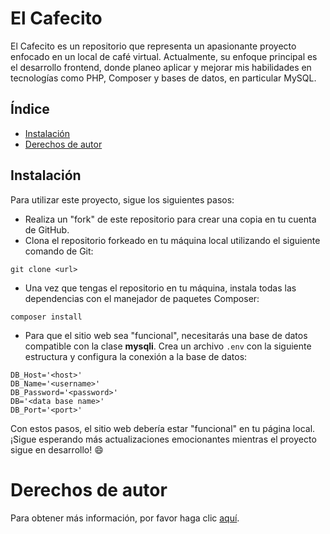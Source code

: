 # El Cafecito

El Cafecito es un repositorio que representa un apasionante proyecto enfocado en un local de café virtual. Actualmente, su enfoque principal es el desarrollo frontend, donde planeo aplicar y mejorar mis habilidades en tecnologías como PHP, Composer y bases de datos, en particular MySQL.

## Índice
- [Instalación](#instalación)
- [Derechos de autor](#derechos-de-autor)

## Instalación
Para utilizar este proyecto, sigue los siguientes pasos:

- Realiza un "fork" de este repositorio para crear una copia en tu cuenta de GitHub.
- Clona el repositorio forkeado en tu máquina local utilizando el siguiente comando de Git:

`git clone <url>`

- Una vez que tengas el repositorio en tu máquina, instala todas las dependencias con el manejador de paquetes Composer:

`composer install`

- Para que el sitio web sea "funcional", necesitarás una base de datos compatible con la clase **mysqli**. Crea un archivo `.env` con la siguiente estructura y configura la conexión a la base de datos:

```
DB_Host='<host>'
DB_Name='<username>'
DB_Password='<password>'
DB='<data base name>'
DB_Port='<port>'
```

Con estos pasos, el sitio web debería estar "funcional" en tu página local. ¡Sigue esperando más actualizaciones emocionantes mientras el proyecto sigue en desarrollo! 😄

# Derechos de autor
Para obtener más información, por favor haga clic [aquí](https://www.instagram.com/elcafecito.01/).